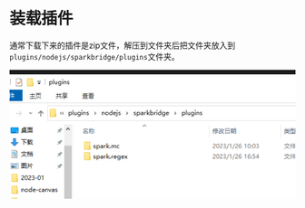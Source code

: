 # 装载插件

通常下载下来的插件是zip文件，解压到文件夹后把文件夹放入到`plugins/nodejs/sparkbridge/plugins`文件夹。

![](./plugin/dir.png)

